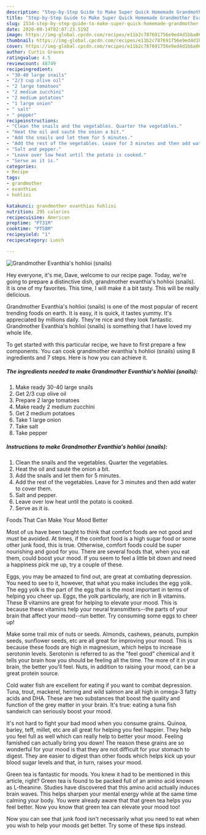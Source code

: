 ```yaml
---
description: "Step-by-Step Guide to Make Super Quick Homemade Grandmother Evanthia&amp;#39;s hohlioi (snails)"
title: "Step-by-Step Guide to Make Super Quick Homemade Grandmother Evanthia&amp;#39;s hohlioi (snails)"
slug: 1534-step-by-step-guide-to-make-super-quick-homemade-grandmother-evanthia-and-39-s-hohlioi-snails
date: 2020-09-14T02:07:23.519Z
image: https://img-global.cpcdn.com/recipes/e11b2c787691756e9ed4d1bba069c036/751x532cq70/grandmother-evanthias-hohlioi-snails-recipe-main-photo.jpg
thumbnail: https://img-global.cpcdn.com/recipes/e11b2c787691756e9ed4d1bba069c036/751x532cq70/grandmother-evanthias-hohlioi-snails-recipe-main-photo.jpg
cover: https://img-global.cpcdn.com/recipes/e11b2c787691756e9ed4d1bba069c036/751x532cq70/grandmother-evanthias-hohlioi-snails-recipe-main-photo.jpg
author: Curtis Graves
ratingvalue: 4.5
reviewcount: 48749
recipeingredient:
- "30-40 large snails"
- "2/3 cup olive oil"
- "2 large tomatoes"
- "2 medium zucchini"
- "2 medium potatoes"
- "1 large onion"
- " salt"
- " pepper"
recipeinstructions:
- "Clean the snails and the vegetables. Quarter the vegetables."
- "Heat the oil and sauté the onion a bit."
- "Add the snails and let them for 5 minutes."
- "Add the rest of the vegetables. Leave for 3 minutes and then add water to cover them."
- "Salt and pepper."
- "Leave over low heat until the potato is cooked."
- "Serve as it is."
categories:
- Recipe
tags:
- grandmother
- evanthias
- hohlioi

katakunci: grandmother evanthias hohlioi 
nutrition: 295 calories
recipecuisine: American
preptime: "PT31M"
cooktime: "PT58M"
recipeyield: "1"
recipecategory: Lunch

---
```



![Grandmother Evanthia&#39;s hohlioi (snails)](https://img-global.cpcdn.com/recipes/e11b2c787691756e9ed4d1bba069c036/751x532cq70/grandmother-evanthias-hohlioi-snails-recipe-main-photo.jpg)

Hey everyone, it's me, Dave, welcome to our recipe page. Today, we're going to prepare a distinctive dish, grandmother evanthia&#39;s hohlioi (snails). It is one of my favorites. This time, I will make it a bit tasty. This will be really delicious.

Grandmother Evanthia&#39;s hohlioi (snails) is one of the most popular of recent trending foods on earth. It is easy, it is quick, it tastes yummy. It's appreciated by millions daily. They're nice and they look fantastic. Grandmother Evanthia&#39;s hohlioi (snails) is something that I have loved my whole life.




To get started with this particular recipe, we have to first prepare a few components. You can cook grandmother evanthia&#39;s hohlioi (snails) using 8 ingredients and 7 steps. Here is how you can achieve it.

<!--inarticleads1-->

##### The ingredients needed to make Grandmother Evanthia&#39;s hohlioi (snails):

1. Make ready 30-40 large snails
1. Get 2/3 cup olive oil
1. Prepare 2 large tomatoes
1. Make ready 2 medium zucchini
1. Get 2 medium potatoes
1. Take 1 large onion
1. Take  salt
1. Take  pepper




<!--inarticleads2-->

##### Instructions to make Grandmother Evanthia&#39;s hohlioi (snails):

1. Clean the snails and the vegetables. Quarter the vegetables.
1. Heat the oil and sauté the onion a bit.
1. Add the snails and let them for 5 minutes.
1. Add the rest of the vegetables. Leave for 3 minutes and then add water to cover them.
1. Salt and pepper.
1. Leave over low heat until the potato is cooked.
1. Serve as it is.




Foods That Can Make Your Mood Better


Most of us have been taught to think that comfort foods are not good and must be avoided. At times, if the comfort food is a high sugar food or some other junk food, this is true. Otherwise, comfort foods could be super nourishing and good for you. There are several foods that, when you eat them, could boost your mood. If you seem to feel a little bit down and need a happiness pick me up, try a couple of these.

Eggs, you may be amazed to find out, are great at combating depression. You need to see to it, however, that what you make includes the egg yolk. The egg yolk is the part of the egg that is the most important in terms of helping you cheer up. Eggs, the yolk particularly, are rich in B vitamins. These B vitamins are great for helping to elevate your mood. This is because these vitamins help your neural transmitters--the parts of your brain that affect your mood--run better. Try consuming some eggs to cheer up!

Make some trail mix of nuts or seeds. Almonds, cashews, peanuts, pumpkin seeds, sunflower seeds, etc are all great for improving your mood. This is because these foods are high in magnesium, which helps to increase serotonin levels. Serotonin is referred to as the "feel good" chemical and it tells your brain how you should be feeling all the time. The more of it in your brain, the better you'll feel. Nuts, in addition to raising your mood, can be a great protein source.

Cold water fish are excellent for eating if you want to combat depression. Tuna, trout, mackerel, herring and wild salmon are all high in omega-3 fatty acids and DHA. These are two substances that boost the quality and function of the grey matter in your brain. It's true: eating a tuna fish sandwich can seriously boost your mood. 

It's not hard to fight your bad mood when you consume grains. Quinoa, barley, teff, millet, etc are all great for helping you feel happier. They help you feel full as well which can really help to better your mood. Feeling famished can actually bring you down! The reason these grains are so wonderful for your mood is that they are not difficult for your stomach to digest. They are easier to digest than other foods which helps kick up your blood sugar levels and that, in turn, raises your mood.

Green tea is fantastic for moods. You knew it had to be mentioned in this article, right? Green tea is found to be packed full of an amino acid known as L-theanine. Studies have discovered that this amino acid actually induces brain waves. This helps sharpen your mental energy while at the same time calming your body. You were already aware that that green tea helps you feel better. Now you know that green tea can elevate your mood too!

Now you can see that junk food isn't necessarily what you need to eat when you wish to help your moods get better. Try  some  of  these  tips  instead.

